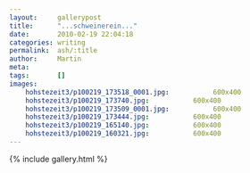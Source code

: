 ```yaml
---
layout:     gallerypost
title:      "...schweinerein..."
date:       2010-02-19 22:04:18
categories: writing
permalink:  ash/:title
author:     Martin
meta:
tags:       []
images:
    hohstezeit3/p100219_173518_0001.jpg:           600x400
    hohstezeit3/p100219_173740.jpg:           600x400
    hohstezeit3/p100219_173509_0001.jpg:           600x400
    hohstezeit3/p100219_173444.jpg:           600x400
    hohstezeit3/p100219_165140.jpg:           600x400
    hohstezeit3/p100219_160321.jpg:           600x400
---
```


{% include gallery.html %}
